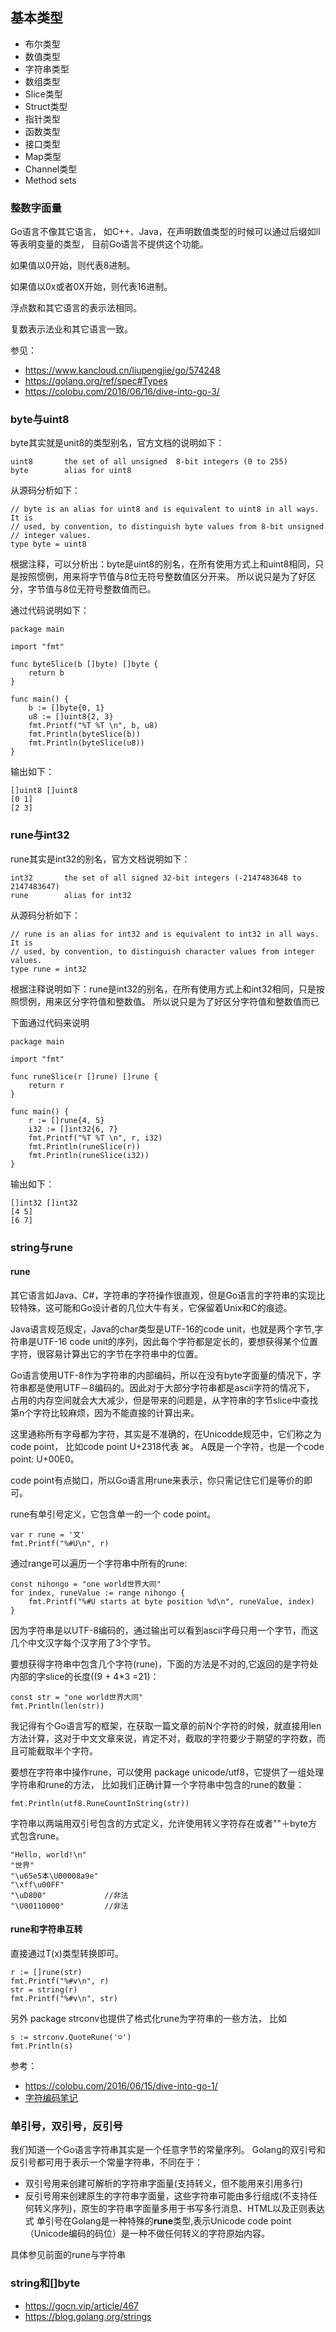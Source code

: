 ## 基本类型
* 布尔类型
* 数值类型
* 字符串类型
* 数组类型
* Slice类型
* Struct类型
* 指针类型
* 函数类型
* 接口类型
* Map类型
* Channel类型
* Method sets

### 整数字面量
Go语言不像其它语言， 如C++、Java，在声明数值类型的时候可以通过后缀如ll等表明变量的类型， 目前Go语言不提供这个功能。

如果值以0开始，则代表8进制。

如果值以0x或者0X开始，则代表16进制。

浮点数和其它语言的表示法相同。

复数表示法业和其它语言一致。

参见：
* https://www.kancloud.cn/liupengjie/go/574248
* https://golang.org/ref/spec#Types
* https://colobu.com/2016/06/16/dive-into-go-3/

### byte与uint8
byte其实就是unit8的类型别名，官方文档的说明如下：
```
uint8       the set of all unsigned  8-bit integers (0 to 255)
byte        alias for uint8
```
从源码分析如下：
```
// byte is an alias for uint8 and is equivalent to uint8 in all ways. It is
// used, by convention, to distinguish byte values from 8-bit unsigned
// integer values.
type byte = uint8
```
根据注释，可以分析出：byte是uint8的别名，在所有使用方式上和uint8相同，只是按照惯例，用来将字节值与8位无符号整数值区分开来。
所以说只是为了好区分，字节值与8位无符号整数值而已。

通过代码说明如下：
```
package main

import "fmt"

func byteSlice(b []byte) []byte {
    return b
}

func main() {
    b := []byte{0, 1}
    u8 := []uint8{2, 3}
    fmt.Printf("%T %T \n", b, u8)
    fmt.Println(byteSlice(b))
    fmt.Println(byteSlice(u8))
}
```
输出如下：
```
[]uint8 []uint8
[0 1]
[2 3]
```
### rune与int32
rune其实是int32的别名，官方文档说明如下：
```
int32       the set of all signed 32-bit integers (-2147483648 to 2147483647)
rune        alias for int32
```
从源码分析如下：
```
// rune is an alias for int32 and is equivalent to int32 in all ways. It is
// used, by convention, to distinguish character values from integer values.
type rune = int32
```
根据注释说明如下：rune是int32的别名，在所有使用方式上和int32相同，只是按照惯例，用来区分字符值和整数值。
所以说只是为了好区分字符值和整数值而已

下面通过代码来说明
```
package main

import "fmt"

func runeSlice(r []rune) []rune {
    return r
}

func main() {
    r := []rune{4, 5}
    i32 := []int32{6, 7}
    fmt.Printf("%T %T \n", r, i32)
    fmt.Println(runeSlice(r))
    fmt.Println(runeSlice(i32))
}
```
输出如下：
```
[]int32 []int32
[4 5]
[6 7]
```
### string与rune
#### rune
其它语言如Java、C#，字符串的字符操作很直观，但是Go语言的字符串的实现比较特殊，这可能和Go设计者的几位大牛有关，它保留着Unix和C的痕迹。

Java语言规范规定，Java的char类型是UTF-16的code unit，也就是两个字节,字符串是UTF-16 code unit的序列，因此每个字符都是定长的，要想获得某个位置字符，很容易计算出它的字节在字符串中的位置。

Go语言使用UTF-8作为字符串的内部编码，所以在没有byte字面量的情况下，字符串都是使用UTF－8编码的。因此对于大部分字符串都是ascii字符的情况下，
占用的内存空间就会大大减少，但是带来的问题是，从字符串的字节slice中查找第n个字符比较麻烦，因为不能直接的计算出来。

这里通称所有字母都为字符，其实是不准确的，在Unicodde规范中，它们称之为code point， 比如code point U+2318代表 ⌘。
A既是一个字符，也是一个code point: U+00E0。

code point有点拗口，所以Go语言用rune来表示，你只需记住它们是等价的即可。

rune有单引号定义，它包含单一的一个 code point。
```
var r rune = '文'
fmt.Printf("%#U\n", r)
```
通过range可以遍历一个字符串中所有的rune:
```
const nihongo = "one world世界大同"
for index, runeValue := range nihongo {
	fmt.Printf("%#U starts at byte position %d\n", runeValue, index)
}
```
因为字符串是以UTF-8编码的，通过输出可以看到ascii字母只用一个字节，而这几个中文汉字每个汉字用了3个字节。

要想获得字符串中包含几个字符(rune)，下面的方法是不对的,它返回的是字符处内部的字slice的长度((9 + 4*3 =21)：
```
const str = "one world世界大同"
fmt.Println(len(str))
```
我记得有个Go语言写的框架，在获取一篇文章的前N个字符的时候，就直接用len方法计算，这对于中文文章来说，肯定不对，截取的字符要少于期望的字符数，而且可能截取半个字符。

要想在字符串中操作rune，可以使用 package unicode/utf8，它提供了一组处理字符串和rune的方法，
比如我们正确计算一个字符串中包含的rune的数量：
```
fmt.Println(utf8.RuneCountInString(str))
```
字符串以两端用双引号包含的方式定义，允许使用转义字符存在或者"\"＋byte方式包含rune。
```
"Hello, world!\n"
"世界"
"\u65e5本\U00008a9e"
"\xff\u00FF"
"\uD800"             //非法
"\U00110000"         //非法
```
#### rune和字符串互转
直接通过T(x)类型转换即可。
```
r := []rune(str)
fmt.Printf("%#v\n", r)
str = string(r)
fmt.Printf("%#v\n", str)
```
另外 package strconv也提供了格式化rune为字符串的一些方法， 比如
```
s := strconv.QuoteRune('☺')
fmt.Println(s)
```
参考：
* https://colobu.com/2016/06/15/dive-into-go-1/
* [字符编码笔记](http://www.ruanyifeng.com/blog/2007/10/ascii_unicode_and_utf-8.html)
### 单引号，双引号，反引号
我们知道一个Go语言字符串其实是一个任意字节的常量序列。
Golang的双引号和反引号都可用于表示一个常量字符串，不同在于：
* 双引号用来创建可解析的字符串字面量(支持转义，但不能用来引用多行)
* 反引号用来创建原生的字符串字面量，这些字符串可能由多行组成(不支持任何转义序列)，原生的字符串字面量多用于书写多行消息、HTML以及正则表达式
单引号在Golang是一种特殊的**rune**类型,表示Unicode code point（Unicode编码的码位）是一种不做任何转义的字符原始内容。

具体参见前面的rune与字符串

### string和[]byte
* https://gocn.vip/article/467
* https://blog.golang.org/strings
